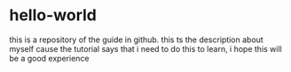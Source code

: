 # hello-world
this is a repository of the guide in github.
this ts the description about myself cause the tutorial says that i need to do this to learn, i hope this will be a good experience
